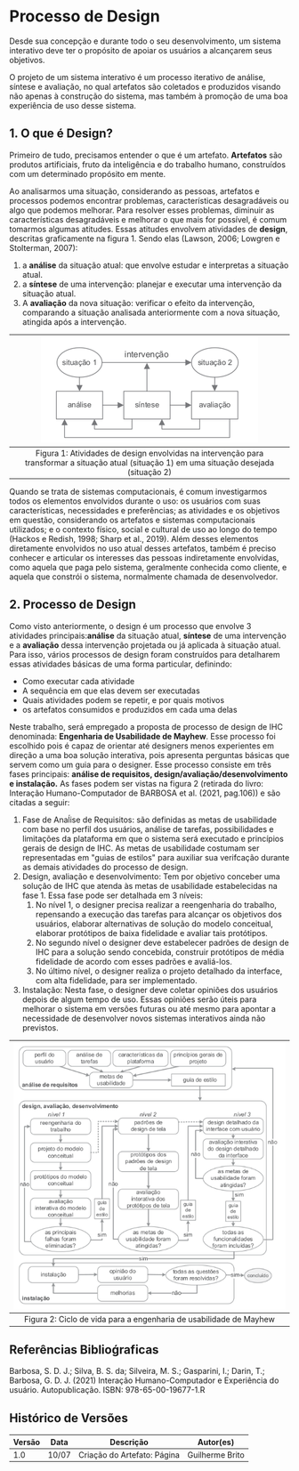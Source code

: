 # Processo de Design

Desde sua concepção e durante todo o seu desenvolvimento, um sistema interativo deve ter o propósito de apoiar os usuários a alcançarem seus objetivos.

O projeto de um sistema interativo é um processo
iterativo de análise, síntese e avaliação, no qual artefatos são coletados e produzidos visando não apenas à
construção do sistema, mas também à promoção de uma boa experiência de uso desse sistema.

## 1. O que é Design?

Primeiro de tudo, precisamos entender o que é um artefato. **Artefatos** são produtos artificiais, fruto da inteligência e do trabalho humano, construídos com um determinado propósito em mente.

Ao analisarmos uma situação, considerando as pessoas, artefatos e processos podemos encontrar problemas, características desagradáveis ou algo que podemos melhorar.
Para resolver esses problemas, diminuir as características desagradáveis e melhorar o que mais for possível, é comum tomarmos algumas atitudes. Essas atitudes envolvem atividades de **design**, descritas graficamente na figura 1. Sendo elas (Lawson, 2006; Lowgren e Stolterman, 2007):
1. a **análise** da situação atual: que envolve estudar e interpretas a situação atual.
2. a **síntese** de uma intervenção: planejar e executar uma intervenção da situação atual.
3. A **avaliação** da nova situação: verificar o efeito da intervenção, comparando a situação analisada anteriormente com a nova situação, atingida após a intervenção.

|![Figura 1](../_media/figura1.png)|
|:----:|
|Figura 1: Atividades de design envolvidas na intervenção para transformar a situação atual (situação 1) em uma situação desejada (situação 2)|


Quando se trata de sistemas computacionais, é comum investigarmos todos os elementos envolvidos durante o uso: os usuários com suas características, necessidades e preferências; as atividades e os objetivos em questão, considerando os artefatos e sistemas computacionais utilizados; e o contexto físico, social e cultural de uso ao longo do tempo (Hackos e Redish, 1998; Sharp et al., 2019). Além desses elementos diretamente envolvidos no uso atual desses artefatos, também é preciso conhecer e articular os interesses das pessoas indiretamente envolvidas, como aquela que paga pelo sistema, geralmente conhecida como cliente, e aquela que constrói o sistema, normalmente chamada de desenvolvedor.

## 2. Processo de Design

Como visto anteriormente, o design é um processo que envolve 3 atividades principais:**análise** da situação atual, **síntese** de uma intervenção e a **avaliação** dessa intervenção projetada ou já aplicada à situação atual. Para isso, vários processos de design foram construídos para detalharem essas atividades básicas de uma forma particular, definindo:
- Como executar cada atividade
- A sequência em que elas devem ser executadas
- Quais atividades podem se repetir, e por quais motivos
- os artefatos consumidos e produzidos em cada uma delas
  
Neste trabalho, será empregado a proposta de processo de design de IHC denominada: **Engenharia de Usabilidade de Mayhew**. Esse processo foi escolhido pois é capaz de orientar até designers menos experientes em direção a uma boa solução interativa, pois apresenta perguntas básicas que servem como um guia para o designer. Esse processo consiste em três fases principais: **análise de requisitos, design/avaliação/desenvolvimento e instalação.** As fases podem ser vistas na figura 2 (retirada do livro:  Interação Humano-Computador de BARBOSA et al. (2021, pag.106)) e são citadas a seguir:
1.  Fase de Anaĺise de Requisitos: são definidas as metas de usabilidade com base no perfil dos usuários, análise de tarefas, possibilidades e limitações da plataforma em que o sistema será executado e princípios gerais de design de IHC. As metas de usabilidade costumam ser representadas em "guias de estilos" para auxiliar sua verifcação durante as demais atividades do processo de design.
2.  Design, avaliação e desenvolvimento: Tem por objetivo conceber uma solução de IHC que atenda às metas de usabilidade estabelecidas na fase 1. Essa fase pode ser detalhada em 3 níveis:
    1.  No nível 1, o designer precisa realizar a reengenharia do trabalho, repensando a execução das tarefas para alcançar os objetivos dos usuários, elaborar alternativas de solução do modelo conceitual, elaborar protótipos de baixa fidelidade e avaliar tais protótipos.
    2.  No segundo nível o designer deve estabelecer padrões de design de IHC para a solução sendo concebida, construir protótipos de média fidelidade de acordo com esses padrões e avaliá-los.
    3.  No último nível, o designer realiza o projeto detalhado da interface, com alta fidelidade, para ser implementado.
3.  Instalação: Nesta fase, o designer deve coletar opiniões dos usuários depois de algum tempo de uso. Essas opiniões serão úteis para melhorar o sistema em versões futuras ou até mesmo para apontar a necessidade de desenvolver novos sistemas interativos ainda não previstos.


|![Figura 2](../_media/figura2.png)|
|:----:|
|Figura 2: Ciclo de vida para a engenharia de usabilidade de Mayhew|


## Referências Biblioǵraficas
Barbosa, S. D. J.; Silva, B. S. da; Silveira, M. S.; Gasparini, I.; Darin, T.; Barbosa, G. D. J. (2021)
Interação Humano-Computador e Experiência do usuário. Autopublicação. ISBN: 978-65-00-19677-1.R

## Histórico de Versões
| Versão | Data  | Descrição            | Autor(es)       |
| ------ | ----- | -------------------- | --------------- |
| 1.0    | 10/07 | Criação do Artefato: Página | Guilherme Brito	  |
